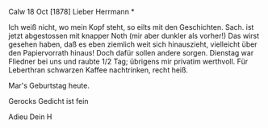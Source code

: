  Calw 18 Oct [1878]
Lieber Herrmann <Mogl>*

Ich weiß nicht, wo mein Kopf steht, so eilts mit den Geschichten. Sach. ist jetzt abgestossen mit knapper Noth (mir aber dunkler als vorher!) Das wirst gesehen haben, daß es eben ziemlich weit sich hinauszieht, vielleicht über den Papiervorrath hinaus! Doch dafür sollen andere sorgen. Dienstag war Fliedner bei uns und raubte 1/2 Tag; übrigens mir privatim werthvoll. 
Für Leberthran schwarzen Kaffee nachtrinken, recht heiß.

Mar's Geburtstag heute.

Gerocks Gedicht ist fein

 Adieu Dein H
